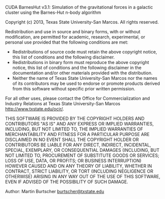 CUDA BarnesHut v3.1: Simulation of the gravitational forces
in a galactic cluster using the Barnes-Hut n-body algorithm

Copyright (c) 2013, Texas State University-San Marcos. All rights reserved.

Redistribution and use in source and binary forms, with or without modification,
are permitted for academic, research, experimental, or personal use provided that
the following conditions are met:

   * Redistributions of source code must retain the above copyright notice,
     this list of conditions and the following disclaimer.
   * Redistributions in binary form must reproduce the above copyright notice,
     this list of conditions and the following disclaimer in the documentation
     and/or other materials provided with the distribution.
   * Neither the name of Texas State University-San Marcos nor the names of its
     contributors may be used to endorse or promote products derived from this
     software without specific prior written permission.

For all other uses, please contact the Office for Commercialization and Industry
Relations at Texas State University-San Marcos <http://www.txstate.edu/ocir/>.

THIS SOFTWARE IS PROVIDED BY THE COPYRIGHT HOLDERS AND CONTRIBUTORS "AS IS" AND
ANY EXPRESS OR IMPLIED WARRANTIES, INCLUDING, BUT NOT LIMITED TO, THE IMPLIED
WARRANTIES OF MERCHANTABILITY AND FITNESS FOR A PARTICULAR PURPOSE ARE DISCLAIMED
IN NO EVENT SHALL THE COPYRIGHT HOLDER OR CONTRIBUTORS BE LIABLE FOR ANY DIRECT,
INDIRECT, INCIDENTAL, SPECIAL, EXEMPLARY, OR CONSEQUENTIAL DAMAGES (INCLUDING,
BUT NOT LIMITED TO, PROCUREMENT OF SUBSTITUTE GOODS OR SERVICES; LOSS OF USE,
DATA, OR PROFITS; OR BUSINESS INTERRUPTION) HOWEVER CAUSED AND ON ANY THEORY OF
LIABILITY, WHETHER IN CONTRACT, STRICT LIABILITY, OR TORT (INCLUDING NEGLIGENCE
OR OTHERWISE) ARISING IN ANY WAY OUT OF THE USE OF THIS SOFTWARE, EVEN IF ADVISED
OF THE POSSIBILITY OF SUCH DAMAGE.

Author: Martin Burtscher <burtscher@txstate.edu>
